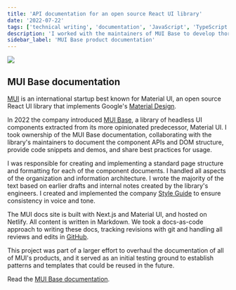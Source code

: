 ```yaml
---
title: 'API documentation for an open source React UI library'
date: '2022-07-22'
tags: ['technical writing', 'documentation', 'JavaScript', 'TypeScript', 'React', 'API']
description: 'I worked with the maintainers of MUI Base to develop thorough technical documentation for this React UI library.'
sidebar_label: 'MUI Base product documentation'
---
```


![](/img/mui/mui-base-docs.png)

## MUI Base documentation

[MUI](https://www.mui.com/) is an international startup best known for Material UI, an open source React UI library that implements Google's [Material Design](https://www.material.io/).

In 2022 the company introduced [MUI Base](https://mui.com/base/getting-started/overview/), a library of headless UI components extracted from its more opinionated predecessor, Material UI.
I took ownership of the MUI Base documentation, collaborating with the library's maintainers to document the component APIs and DOM structure, provide code snippets and demos, and share best practices for usage.

I was responsible for creating and implementing a standard page structure and formatting for each of the component documents.
I handled all aspects of the organization and information architecture.
I wrote the majority of the text based on earlier drafts and internal notes created by the library's engineers.
I created and implemented the company [Style Guide](https://mui-org.notion.site/Style-guide-2a957a4168a54d47b14bae026d06a24b) to ensure consistency in voice and tone.

The MUI docs site is built with Next.js and Material UI, and hosted on Netlify.
All content is written in Markdown.
We took a docs-as-code approach to writing these docs, tracking revisions with git and handling all reviews and edits in [GitHub](https://github.com/mui/material-ui/issues/32072).

This project was part of a larger effort to overhaul the documentation of all of MUI's products, and it served as an initial testing ground to establish patterns and templates that could be reused in the future.

Read the [MUI Base documentation](https://mui.com/base/getting-started/overview/).